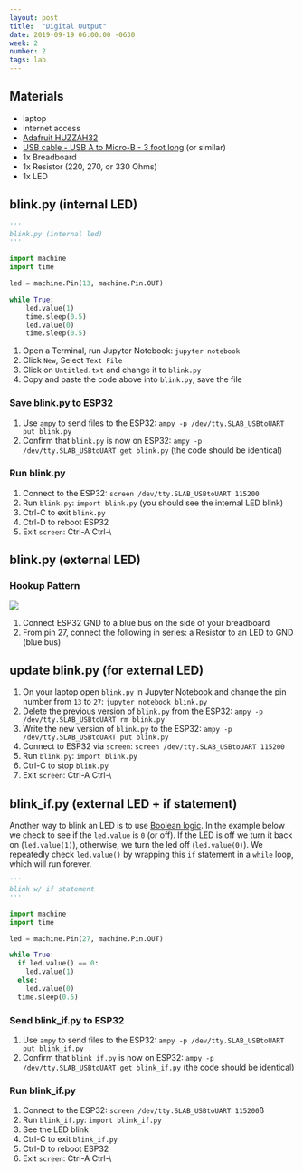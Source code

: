 ```yaml
---
layout: post
title:  "Digital Output"
date: 2019-09-19 06:00:00 -0630
week: 2
number: 2
tags: lab
---
```


## Materials

* laptop
* internet access
* [Adafruit HUZZAH32](https://www.adafruit.com/product/3591)
* [USB cable - USB A to Micro-B - 3 foot long](https://www.adafruit.com/product/592) (or similar)
* 1x Breadboard
* 1x Resistor (220, 270, or 330 Ohms)
* 1x LED


## blink.py (internal LED)

```python
'''
blink.py (internal led)
'''

import machine
import time

led = machine.Pin(13, machine.Pin.OUT)

while True:
    led.value(1)
    time.sleep(0.5)
    led.value(0)
    time.sleep(0.5)

```

1. Open a Terminal, run Jupyter Notebook: `jupyter notebook`
2. Click `New`, Select `Text File`
3. Click on `Untitled.txt` and change it to `blink.py`
4. Copy and paste the code above into `blink.py`, save the file


### Save blink.py to ESP32

1. Use `ampy` to send files to the ESP32: `ampy -p /dev/tty.SLAB_USBtoUART put blink.py`
2. Confirm that `blink.py` is now on ESP32: `ampy -p /dev/tty.SLAB_USBtoUART get blink.py` (the code should be identical)


### Run blink.py

1. Connect to the ESP32: `screen /dev/tty.SLAB_USBtoUART 115200`
2. Run `blink.py`: `import blink.py` (you should see the internal LED blink)
3. Ctrl-C to exit `blink.py`
4. Ctrl-D to reboot ESP32
5. Exit `screen`: Ctrl-A Ctrl-\


## blink.py (external LED)

### Hookup Pattern

![]({{site.url}}/assets/fritzing/blink_external_led.png)

1. Connect ESP32 GND to a blue bus on the side of your breadboard
2. From pin 27, connect the following in series: a Resistor to an LED to GND (blue bus)


## update blink.py (for external LED)

1. On your laptop open `blink.py` in Jupyter Notebook and change the pin number from `13` to `27`: `jupyter notebook blink.py`
2. Delete the previous version of `blink.py` from the ESP32: `ampy -p /dev/tty.SLAB_USBtoUART rm blink.py`
3. Write the new version of `blink.py` to the ESP32: `ampy -p /dev/tty.SLAB_USBtoUART put blink.py`
4. Connect to ESP32 via `screen`: `screen /dev/tty.SLAB_USBtoUART 115200`
5. Run `blink.py`: `import blink.py`
6. Ctrl-C to stop `blink.py`
7. Exit `screen`: Ctrl-A Ctrl-\


## blink_if.py (external LED + if statement)

Another way to blink an LED is to use [Boolean logic](https://en.wikipedia.org/wiki/Boolean_algebra). In the example below we check to see if the `led.value` is `0` (or off). If the LED is off we turn it back on (`led.value(1)`), otherwise, we turn the led off (`led.value(0)`). We repeatedly check `led.value()` by wrapping this `if` statement in a `while` loop, which will run forever.

```python
'''
blink w/ if statement
'''

import machine
import time

led = machine.Pin(27, machine.Pin.OUT)

while True:
  if led.value() == 0:
    led.value(1)
  else:
    led.value(0)
  time.sleep(0.5)
```

### Send blink_if.py to ESP32

1. Use `ampy` to send files to the ESP32: `ampy -p /dev/tty.SLAB_USBtoUART put blink_if.py`
2. Confirm that `blink_if.py` is now on ESP32: `ampy -p /dev/tty.SLAB_USBtoUART get blink_if.py` (the code should be identical)


### Run blink_if.py

1. Connect to the ESP32: `screen /dev/tty.SLAB_USBtoUART 115200`ß
2. Run `blink_if.py`: `import blink_if.py`
3. See the LED blink
4. Ctrl-C to exit `blink_if.py`
5. Ctrl-D to reboot ESP32
6. Exit `screen`: Ctrl-A Ctrl-\
